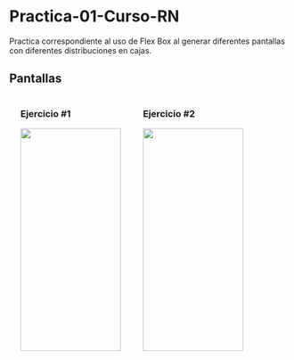 # Practica-01-Curso-RN
Practica correspondiente al uso de Flex Box al generar diferentes pantallas con diferentes distribuciones en cajas. 

<h2> Pantallas </h2>


<div style=" display: flex">
            <div style="margin:0px 20px">
                <h3> Ejercicio #1 </h3>
                <img src="https://i.postimg.cc/26FM4Wdw/Whats-App-Image-2022-12-11-at-5-56-59-PM.jpg" width="180" height="400"/>
            </div>
            <div style="margin:0px 20px">
                <h3> Ejercicio #2 </h3>
                <img src="https://i.postimg.cc/yW4zjKgh/dos.jpg" width="180" height="400"/>
            </div>
</div>
